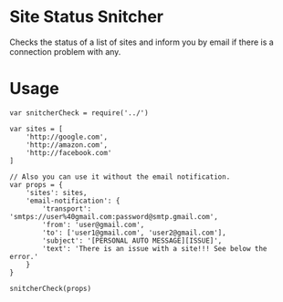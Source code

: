 # Site Status Snitcher

Checks the status of a list of sites and inform you by email if there is a connection problem with any.

# Usage

```
var snitcherCheck = require('../')

var sites = [
	'http://google.com',
	'http://amazon.com',
	'http://facebook.com'
]

// Also you can use it without the email notification.
var props = {
	'sites': sites,
	'email-notification': {
		'transport': 'smtps://user%40gmail.com:password@smtp.gmail.com',
		'from': 'user@gmail.com',
		'to': ['user1@gmail.com', 'user2@gmail.com'],
		'subject': '[PERSONAL AUTO MESSAGE][ISSUE]',
		'text': 'There is an issue with a site!!! See below the error.'
	}
}

snitcherCheck(props)

```
